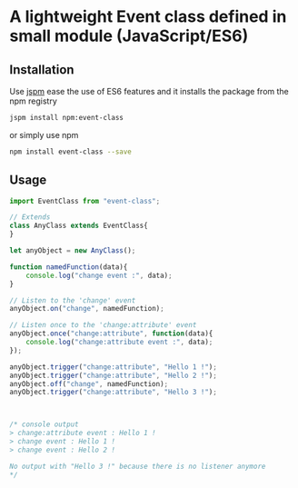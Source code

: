 # A lightweight Event class defined in small module (JavaScript/ES6)


## Installation

Use [jspm](http://jspm.io/) ease the use of ES6 features and it installs the package from the npm registry

```bash
jspm install npm:event-class
```
or simply use npm

```bash
npm install event-class --save
```

## Usage

```javascript
import EventClass from "event-class";

// Extends
class AnyClass extends EventClass{
}

let anyObject = new AnyClass();

function namedFunction(data){
	console.log("change event :", data);
}

// Listen to the 'change' event
anyObject.on("change", namedFunction);

// Listen once to the 'change:attribute' event 
anyObject.once("change:attribute", function(data){
	console.log("change:attribute event :", data);
});

anyObject.trigger("change:attribute", "Hello 1 !");
anyObject.trigger("change:attribute", "Hello 2 !");
anyObject.off("change", namedFunction);
anyObject.trigger("change:attribute", "Hello 3 !");



/* console output
> change:attribute event : Hello 1 !
> change event : Hello 1 !
> change event : Hello 2 !

No output with "Hello 3 !" because there is no listener anymore 
*/
```
